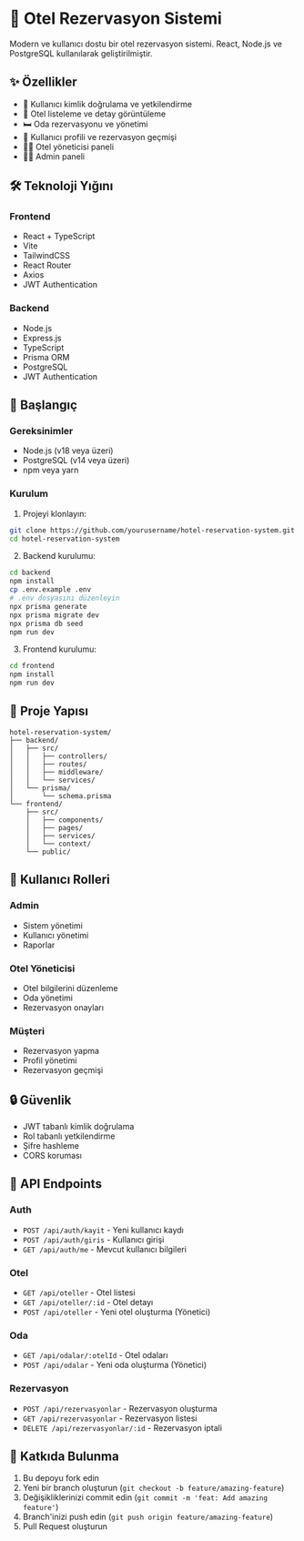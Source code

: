 
# 🏨 Otel Rezervasyon Sistemi

Modern ve kullanıcı dostu bir otel rezervasyon sistemi. React, Node.js ve PostgreSQL kullanılarak geliştirilmiştir.

## ✨ Özellikler

- 🔐 Kullanıcı kimlik doğrulama ve yetkilendirme
- 🏨 Otel listeleme ve detay görüntüleme
- 🛏️ Oda rezervasyonu ve yönetimi
- 👤 Kullanıcı profili ve rezervasyon geçmişi
- 👨‍💼 Otel yöneticisi paneli
- 👨‍💻 Admin paneli

## 🛠️ Teknoloji Yığını

### Frontend
- React + TypeScript
- Vite
- TailwindCSS
- React Router
- Axios
- JWT Authentication

### Backend
- Node.js
- Express.js
- TypeScript
- Prisma ORM
- PostgreSQL
- JWT Authentication

## 🚀 Başlangıç

### Gereksinimler

- Node.js (v18 veya üzeri)
- PostgreSQL (v14 veya üzeri)
- npm veya yarn

### Kurulum

1. Projeyi klonlayın:
```bash
git clone https://github.com/yourusername/hotel-reservation-system.git
cd hotel-reservation-system
```

2. Backend kurulumu:
```bash
cd backend
npm install
cp .env.example .env
# .env dosyasını düzenleyin
npx prisma generate
npx prisma migrate dev
npx prisma db seed
npm run dev
```

3. Frontend kurulumu:
```bash
cd frontend
npm install
npm run dev
```

## 📁 Proje Yapısı

```
hotel-reservation-system/
├── backend/
│   ├── src/
│   │   ├── controllers/
│   │   ├── routes/
│   │   ├── middleware/
│   │   └── services/
│   └── prisma/
│       └── schema.prisma
└── frontend/
    ├── src/
    │   ├── components/
    │   ├── pages/
    │   ├── services/
    │   └── context/
    └── public/
```

## 👥 Kullanıcı Rolleri

### Admin
- Sistem yönetimi
- Kullanıcı yönetimi
- Raporlar

### Otel Yöneticisi
- Otel bilgilerini düzenleme
- Oda yönetimi
- Rezervasyon onayları

### Müşteri
- Rezervasyon yapma
- Profil yönetimi
- Rezervasyon geçmişi

## 🔒 Güvenlik

- JWT tabanlı kimlik doğrulama
- Rol tabanlı yetkilendirme
- Şifre hashleme
- CORS koruması

## 📝 API Endpoints

### Auth
- `POST /api/auth/kayit` - Yeni kullanıcı kaydı
- `POST /api/auth/giris` - Kullanıcı girişi
- `GET /api/auth/me` - Mevcut kullanıcı bilgileri

### Otel
- `GET /api/oteller` - Otel listesi
- `GET /api/oteller/:id` - Otel detayı
- `POST /api/oteller` - Yeni otel oluşturma (Yönetici)

### Oda
- `GET /api/odalar/:otelId` - Otel odaları
- `POST /api/odalar` - Yeni oda oluşturma (Yönetici)

### Rezervasyon
- `POST /api/rezervasyonlar` - Rezervasyon oluşturma
- `GET /api/rezervasyonlar` - Rezervasyon listesi
- `DELETE /api/rezervasyonlar/:id` - Rezervasyon iptali

## 🤝 Katkıda Bulunma

1. Bu depoyu fork edin
2. Yeni bir branch oluşturun (`git checkout -b feature/amazing-feature`)
3. Değişikliklerinizi commit edin (`git commit -m 'feat: Add amazing feature'`)
4. Branch'inizi push edin (`git push origin feature/amazing-feature`)
5. Pull Request oluşturun

